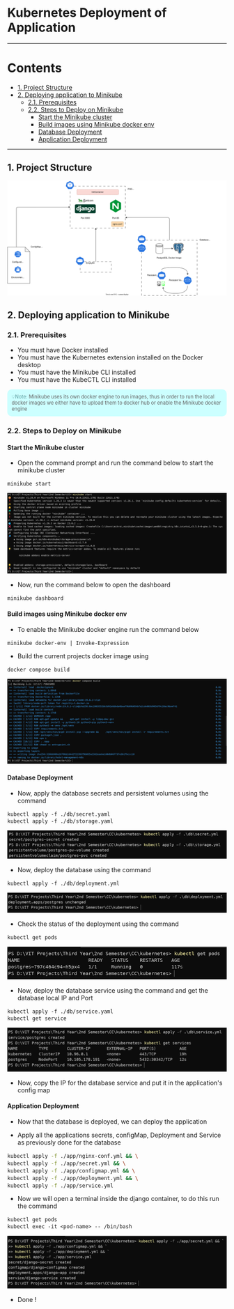 # Kubernetes Deployment of Application <!-- omit in toc -->

---

# Contents <!-- omit in toc -->

- [1. Project Structure](#1-project-structure)
- [2. Deploying application to Minikube](#2-deploying-application-to-minikube)
  - [2.1. Prerequisites](#21-prerequisites)
  - [2.2. Steps to Deploy on Minikube](#22-steps-to-deploy-on-minikube)
    - [Start the Minikube cluster](#start-the-minikube-cluster)
    - [Build images using Minikube docker env](#build-images-using-minikube-docker-env)
    - [Database Deployment](#database-deployment)
    - [Application Deployment](#application-deployment)

---

## 1. Project Structure

![Project Structure](./assets/structure.dio.svg)

## 2. Deploying application to Minikube

### 2.1. Prerequisites

- You must have Docker installed
- You must have the Kubernetes extension installed on the Docker desktop
- You must have the Minikube CLI installed
- You must have the KubeCTL CLI installed

<div style="background-color: #CCFFFF; padding:10px; border-radius:10px;font-size:0.8em; margin-bottom:10px">
  <span style="color: #5F9EA0">💡Note: </span>
  <span style="color: #666666">Minikube uses its own docker engine to run images, thus in order to run the local docker images we either have to upload them to docker hub or enable the Minikube docker engine</span>
</div>

### 2.2. Steps to Deploy on Minikube

#### Start the Minikube cluster

- Open the command prompt and run the command below to start the minikube cluster

```
minikube start
```

![minikube start output](./assets/command%20outputs/1.png)

- Now, run the command below to open the dashboard

```
minikube dashboard
```

#### Build images using Minikube docker env

- To enable the Minikube docker engine run the command below

```
minikube docker-env | Invoke-Expression
```

- Build the current projects docker image using

```
docker compose build
```

![Build Output](./assets/command%20outputs/3.png)

#### Database Deployment

- Now, apply the database secrets and persistent volumes using the command

```
kubectl apply -f ./db/secret.yaml
kubectl apply -f ./db/storage.yaml
```

![applying secret and persistent volumes](./assets/command%20outputs/2.png)

- Now, deploy the database using the command

```
kubectl apply -f ./db/deployment.yml
```

![DB Deployment](./assets/command%20outputs/4.png)

- Check the status of the deployment using the command

```
kubectl get pods
```

![Deployment Status](./assets/command%20outputs/5.png)

- Now, deploy the database service using the command and get the database local IP and Port

```
kubectl apply -f ./db/service.yaml
kubectl get service
```

![Service Deployment](./assets/command%20outputs/6.png)

- Now, copy the IP for the database service and put it in the application's config map

#### Application Deployment

- Now that the database is deployed, we can deploy the application

- Apply all the applications secrets, configMap, Deployment and Service as previously done for the database

```bash
kubectl apply -f ./app/nginx-conf.yml && \
kubectl apply -f ./app/secret.yml && \
kubectl apply -f ./app/configmap.yml && \
kubectl apply -f ./app/deployment.yml && \
kubectl apply -f ./app/service.yml
```

- Now we will open a terminal inside the django container, to do this run the command

```
kubectl get pods
kubectl exec -it <pod-name> -- /bin/bash
```

![App Deployment](./assets/command%20outputs/7.png)

- Done !
